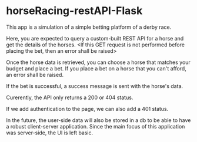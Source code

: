 # horseRacing-restAPI-Flask

This app is a simulation of a simple betting platform of a derby race.


Here, you are expected to query a custom-built REST API for a horse and get the details of the horses. 
<If this GET request is not performed before placing the bet, then an error shall be raised>

Once the horse data is retrieved, you can choose a horse that matches your budget and place a bet.
If you place a bet on a horse that you can't afford, an error shall be raised.

If the bet is successful, a success message is sent with the horse's data.

Curerently, the API only returns a 200 or 404 status.

If we add authentication to the page, we can also add a 401 status.

In the future, the user-side data will also be stored in a db to be able to have a robust client-server application.
Since the main focus of this application was server-side, the UI is left basic. 
